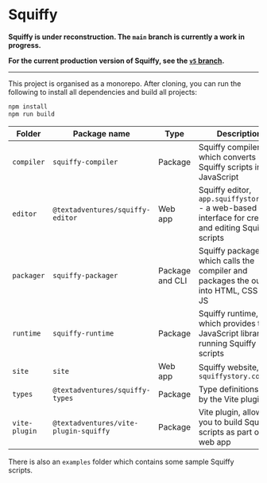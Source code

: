 # Squiffy

**Squiffy is under reconstruction. The `main` branch is currently a work in progress.**

**For the current production version of Squiffy, see the [`v5` branch](https://github.com/textadventures/squiffy/tree/v5).**

---

This project is organised as a monorepo. After cloning, you can run the following to install all dependencies and build all projects:

```bash
npm install
npm run build
```

| Folder        | Package name                          | Type            | Description                                                                                             |
|---------------|---------------------------------------|-----------------|---------------------------------------------------------------------------------------------------------|
| `compiler`    | `squiffy-compiler`                    | Package         | Squiffy compiler, which converts Squiffy scripts into JavaScript                                        |
| `editor`      | `@textadventures/squiffy-editor`      | Web app         | Squiffy editor, `app.squiffystory.com` - a web-based interface for creating and editing Squiffy scripts |
| `packager`    | `squiffy-packager`                    | Package and CLI | Squiffy packager, which calls the compiler and packages the output into HTML, CSS and JS                |
| `runtime`     | `squiffy-runtime`                     | Package         | Squiffy runtime, which provides the JavaScript library for running Squiffy scripts                      |
| `site`        | `site`                                | Web app         | Squiffy website, `squiffystory.com`                                                                     |
| `types`       | `@textadventures/squiffy-types`       | Package         | Type definitions used by the Vite plugin                                                                |
| `vite-plugin` | `@textadventures/vite-plugin-squiffy` | Package         | Vite plugin, allowing you to build Squiffy scripts as part of a web app                                 |

There is also an `examples` folder which contains some sample Squiffy scripts.